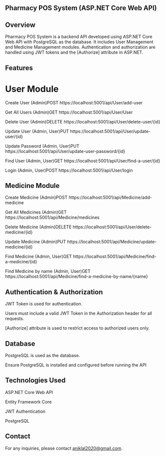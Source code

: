 ## Pharmacy POS System (ASP.NET Core Web API)

## Overview

Pharmacy POS System is a backend API developed using ASP.NET Core Web API with PostgreSQL as the database. It includes User Management and Medicine Management modules. Authentication and authorization are handled using JWT tokens and the [Authorize] attribute in ASP.NET.

## Features

# User Module

Create User (Admin)POST https://localhost:5001/api/User/add-user

Get All Users (Admin)GET https://localhost:5001/api/User/User

Delete User (Admin)DELETE https://localhost:5001/api/User/delete-user/{id}

Update User (Admin, User)PUT https://localhost:5001/api/User/update-user/{id}

Update Password (Admin, User)PUT https://localhost:5001/api/User/update-user-password/{id}

Find User (Admin, User)GET https://localhost:5001/api/User/find-a-user/{id}

Login (Admin, User)POST https://localhost:5001/api/User/login


## Medicine Module

Create Medicine (Admin)POST https://localhost:5001/api/Medicine/add-medicine

Get All Medicines (Admin)GET https://localhost:5001/api/Medicine/medicines

Delete Medicine (Admin)DELETE https://localhost:5001/api/User/delete-medicine/{id}

Update Medicine (Admin)PUT https://localhost:5001/api/Medicine/update-medicine/{id}

Find Medicine (Admin, User)GET https://localhost:5001/api/Medicine/find-a-medicine/{id}

Find Medicine by name (Admin, User)GET https://localhost:5001/api/Medicine/find-a-medicine-by-name/{name}

## Authentication & Authorization

JWT Token is used for authentication.

Users must include a valid JWT Token in the Authorization header for all requests.

[Authorize] attribute is used to restrict access to authorized users only.

## Database

PostgreSQL is used as the database.

Ensure PostgreSQL is installed and configured before running the API

## Technologies Used

ASP.NET Core Web API

Entity Framework Core

JWT Authentication

PostgreSQL

## Contact

For any inquiries, please contact aniklal2020@gmail.com.

